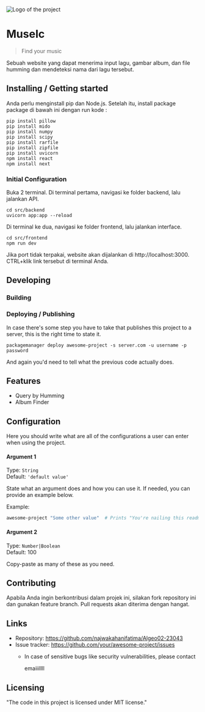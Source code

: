 ![Logo of the project](https://raw.githubusercontent.com/jehna/readme-best-practices/master/sample-logo.png)

# MuseIc
> Find your music

Sebuah website yang dapat menerima input lagu, gambar album, dan file humming dan mendeteksi nama dari lagu tersebut. 

## Installing / Getting started
Anda perlu menginstall pip dan Node.js.
Setelah itu, install package package di bawah ini dengan run kode :
```shell
pip install pillow
pip install mido
pip install numpy
pip install scipy
pip install rarfile
pip install zipfile
pip install uvicorn
npm install react
npm install next
```
### Initial Configuration

Buka 2 terminal.
Di terminal pertama, navigasi ke folder backend, lalu jalankan API.
```shell
cd src/backend
uvicorn app:app --reload
```
Di terminal ke dua, navigasi ke folder frontend, lalu jalankan interface.

```shell
cd src/frontend
npm run dev
```
Jika port tidak terpakai, website akan dijalankan di http://localhost:3000. CTRL+klik link tersebut di terminal Anda. 


## Developing

### Building


### Deploying / Publishing

In case there's some step you have to take that publishes this project to a
server, this is the right time to state it.

```shell
packagemanager deploy awesome-project -s server.com -u username -p password
```

And again you'd need to tell what the previous code actually does.

## Features

* Query by Humming
* Album Finder

## Configuration

Here you should write what are all of the configurations a user can enter when
using the project.

#### Argument 1
Type: `String`  
Default: `'default value'`

State what an argument does and how you can use it. If needed, you can provide
an example below.

Example:
```bash
awesome-project "Some other value"  # Prints "You're nailing this readme!"
```

#### Argument 2
Type: `Number|Boolean`  
Default: 100

Copy-paste as many of these as you need.

## Contributing
Apabila Anda ingin berkontribusi dalam projek ini, silakan fork repository ini dan gunakan feature branch. Pull requests akan diterima dengan hangat.

## Links


- Repository: https://github.com/najwakahanifatima/Algeo02-23043
- Issue tracker: https://github.com/your/awesome-project/issues
  - In case of sensitive bugs like security vulnerabilities, please contact
    
    emaiiillll

## Licensing

"The code in this project is licensed under MIT license."